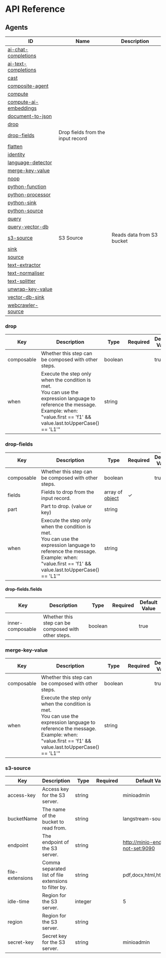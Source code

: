# API Reference

## Agents

| ID | Name | Description |
| --- | --- | --- |
| [ai-chat-completions](#ai-chat-completions) |  |  |
| [ai-text-completions](#ai-text-completions) |  |  |
| [cast](#cast) |  |  |
| [composite-agent](#composite-agent) |  |  |
| [compute](#compute) |  |  |
| [compute-ai-embeddings](#compute-ai-embeddings) |  |  |
| [document-to-json](#document-to-json) |  |  |
| [drop](#drop) |  |  |
| [drop-fields](#drop-fields) | Drop fields from the input record |  |
| [flatten](#flatten) |  |  |
| [identity](#identity) |  |  |
| [language-detector](#language-detector) |  |  |
| [merge-key-value](#merge-key-value) |  |  |
| [noop](#noop) |  |  |
| [python-function](#python-function) |  |  |
| [python-processor](#python-processor) |  |  |
| [python-sink](#python-sink) |  |  |
| [python-source](#python-source) |  |  |
| [query](#query) |  |  |
| [query-vector-db](#query-vector-db) |  |  |
| [s3-source](#s3-source) | S3 Source | Reads data from S3 bucket |
| [sink](#sink) |  |  |
| [source](#source) |  |  |
| [text-extractor](#text-extractor) |  |  |
| [text-normaliser](#text-normaliser) |  |  |
| [text-splitter](#text-splitter) |  |  |
| [unwrap-key-value](#unwrap-key-value) |  |  |
| [vector-db-sink](#vector-db-sink) |  |  |
| [webcrawler-source](#webcrawler-source) |  |  |


### drop

| Key | Description | Type | Required | Default Value |
| --- | --- | --- | --- | --- |
| composable | Whether this step can be composed with other steps. | boolean |  | true |
| when | Execute the step only when the condition is met.<br>You can use the expression language to reference the message.<br>Example: when: "value.first == 'f1' && value.last.toUpperCase() == 'L1'" | string |  |  |


### drop-fields

| Key | Description | Type | Required | Default Value |
| --- | --- | --- | --- | --- |
| composable | Whether this step can be composed with other steps. | boolean |  | true |
| fields | Fields to drop from the input record. | array of [object](#drop-fields.fields) | ✓ |  |
| part | Part to drop. (value or key) | string |  |  |
| when | Execute the step only when the condition is met.<br>You can use the expression language to reference the message.<br>Example: when: "value.first == 'f1' && value.last.toUpperCase() == 'L1'" | string |  |  |


#### <a name="drop-fields.fields"></a>drop-fields.fields

| Key | Description | Type | Required | Default Value |
| --- | --- | --- | --- | --- |
| inner-composable | Whether this step can be composed with other steps. | boolean |  | true |


### merge-key-value

| Key | Description | Type | Required | Default Value |
| --- | --- | --- | --- | --- |
| composable | Whether this step can be composed with other steps. | boolean |  | true |
| when | Execute the step only when the condition is met.<br>You can use the expression language to reference the message.<br>Example: when: "value.first == 'f1' && value.last.toUpperCase() == 'L1'" | string |  |  |


### s3-source

| Key | Description | Type | Required | Default Value |
| --- | --- | --- | --- | --- |
| access-key | Access key for the S3 server. | string |  | minioadmin |
| bucketName | The name of the bucket to read from. | string |  | langstream-source |
| endpoint | The endpoint of the S3 server. | string |  | http://minio-endpoint.-not-set:9090 |
| file-extensions | Comma separated list of file extensions to filter by. | string |  | pdf,docx,html,htm,md,txt |
| idle-time | Region for the S3 server. | integer |  | 5 |
| region | Region for the S3 server. | string |  |  |
| secret-key | Secret key for the S3 server. | string |  | minioadmin |

